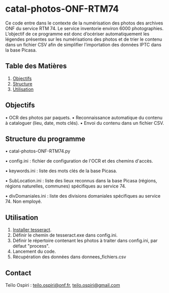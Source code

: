 # catal-photos-ONF-RTM74

Ce code entre dans le contexte de la numérisation des photos des archives ONF du service RTM 74. Le service inventorie environ 6000 photographies. L’objectif de ce programme est donc d’océriser automatiquement les légendes présentes sur les numérisations des photos et de trier le contenu dans un fichier CSV afin de simplifier l’importation des données IPTC dans la base Picasa.

## Table des Matières
1. [Objectifs](#objectifs)
2. [Structure](#structure)
3. [Utilisation](#utilisation)

## Objectifs <a name="objectifs"></a>

• OCR des photos par paquets.
• Reconnaissance automatique du contenu à cataloguer (lieu, date, mots clés).
• Envoi du contenu dans un fichier CSV.

## Structure du programme <a name="structure"></a>

• catal-photos-ONF-RTM74.py

• config.ini : fichier de configuration de l'OCR et des chemins d'accès.

• keywords.ini : liste des mots clés de la base Picasa.

• SubLocation.ini : liste des lieux reconnus dans la base Picasa (régions, régions naturelles, communes) spécifiques au service 74.

• divDomaniales.ini : liste des divisions domaniales spécifiques au service 74. Non employé.

## Utilisation <a name="utilisation"></a>

1. [Installer tesseract](https://digi.bib.uni-mannheim.de/tesseract/tesseract-ocr-w64-setup-5.3.3.20231005.exe).
2. Définir le chemin de tesseract.exe dans config.ini.
3. Définir le répertoire contenant les photos à traiter dans config.ini, par défaut "process".
4. Lancement du code.
5. Récupération des données dans donnees_fichiers.csv
    
## Contact <a name="contact"></a>
Teïlo Ospiri : teilo.ospiri@onf.fr, teilo.ospiri@gmail.com

